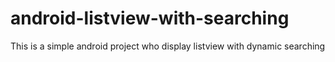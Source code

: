 # android-listview-with-searching
This is a simple android project who display listview with dynamic searching

